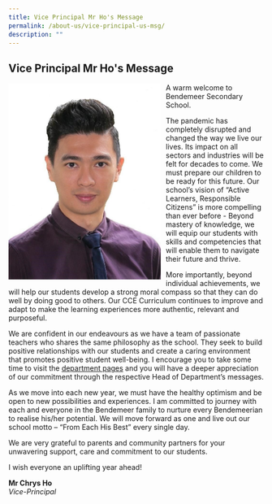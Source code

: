 ```yaml
---
title: Vice Principal Mr Ho's Message
permalink: /about-us/vice-principal-us-msg/
description: ""
---
```

## Vice Principal Mr Ho's Message

<p style="float:left; margin: 0 10px 0px 0">
<img src="/images/Aboutus/VP1.jpg" alt="Vice-Principal Ho" style="width:300px" /></p>


A warm welcome to Bendemeer Secondary School.

The pandemic has completely disrupted and changed the way we live our lives. Its impact on all sectors and industries will be felt for decades to come. We must prepare our children to be ready for this future. Our school’s vision of “Active Learners, Responsible Citizens” is more compelling than ever before - Beyond mastery of knowledge, we will equip our students with skills and competencies that will enable them to navigate their future and thrive.  



More importantly, beyond individual achievements, we will help our students develop a strong moral compass so that they can do well by doing good to others. Our CCE Curriculum continues to improve and adapt to make the learning experiences more authentic, relevant and purposeful.



We are confident in our endeavours as we have a team of passionate teachers who shares the same philosophy as the school. They seek to build positive relationships with our students and create a caring environment that promotes positive student well-being. I encourage you to take some time to visit the [department pages](/departments/language-and-humanities/english-language-and-literature) and you will have a deeper appreciation of our commitment through the respective Head of Department’s messages.



As we move into each new year, we must have the healthy optimism and be open to new possibilities and experiences. I am committed to journey with each and everyone in the Bendemeer family to nurture every Bendemeerian to realise his/her potential. We will move forward as one and live out our school motto – “From Each His Best” every single day.



We are very grateful to parents and community partners for your unwavering support, care and commitment to our students.



I wish everyone an uplifting year ahead!



**Mr Chrys Ho** <br>
*Vice-Principal*